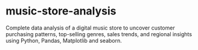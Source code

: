 # music-store-analysis
Complete data analysis of a digital music store to uncover customer purchasing patterns, top-selling genres, sales trends, and regional insights using Python, Pandas, Matplotlib and seaborn. 
